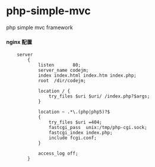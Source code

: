 php-simple-mvc
==============

php simple mvc framework

####  nginx 配置
        server
            {
                listen       80;
                server_name codejm;
                index index.html index.htm index.php;
                root  /dir/codejm;

                location / {
                    try_files $uri $uri/ /index.php?$args;
                }

                location ~ .*\.(php|php5)?$
                {
                    try_files $uri =404;
                    fastcgi_pass  unix:/tmp/php-cgi.sock;
                    fastcgi_index index.php;
                    include fcgi.conf;
                }

                access_log off;
            }
